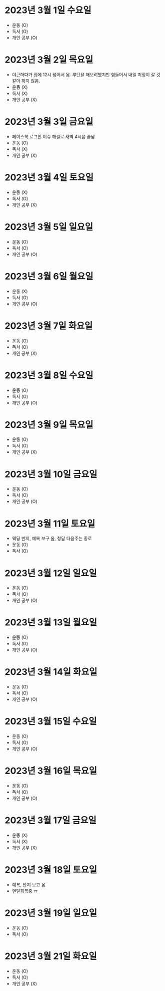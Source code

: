 # 2023년 3월 1일 수요일

- 운동 (O)
- 독서 (O)
- 개인 공부 (O)

# 2023년 3월 2일 목요일 

- 야근하다가 집에 12시 넘어서 옴. 루틴을 해보려했지만 힘들어서 내일 지장이 갈 것 같아 하지 않음. 
- 운동 (X)
- 독서 (X)
- 개인 공부 (X)

# 2023년 3월 3일 금요일 

- 페이스북 로그인 이슈 해결로 새벽 4시쯤 끝남.
- 운동 (O)
- 독서 (X)
- 개인 공부 (X)

# 2023년 3월 4일 토요일

- 운동 (X)
- 독서 (O)
- 개인 공부 (X)

# 2023년 3월 5일 일요일

- 운동 (O)
- 독서 (O)
- 개인 공부 (O)

# 2023년 3월 6일 월요일 

- 운동 (X)
- 독서 (O)
- 개인 공부 (O)

# 2023년 3월 7일 화요일 

- 운동 (O)
- 독서 (O)
- 개인 공부 (X)

# 2023년 3월 8일 수요일 

- 운동 (O)
- 독서 (O)
- 개인 공부 (O)

# 2023년 3월 9일 목요일 

- 운동 (O)
- 독서 (O)
- 개인 공부 (X)

# 2023년 3월 10일 금요일 

- 운동 (O)
- 독서 (O)
- 개인 공부 (O)

# 2023년 3월 11일 토요일 

- 웨딩 반지, 예복 보구 옴, 청담 다음주는 종로
- 운동 (O)
- 독서 (O)

# 2023년 3월 12일 일요일 

- 운동 (O)
- 독서 (O)
- 개인 공부 (O)

# 2023년 3월 13일 월요일 

- 운동 (O)
- 독서 (O)
- 개인 공부 (O)

# 2023년 3월 14일 화요일 

- 운동 (O)
- 독서 (O)
- 개인 공부 (O)

# 2023년 3월 15일 수요일 

- 운동 (O)
- 독서 (O)
- 개인 공부 (O)

# 2023년 3월 16일 목요일 

- 운동 (O)
- 독서 (O)
- 개인 공부 (O)

# 2023년 3월 17일 금요일 

- 운동 (X)
- 독서 (X)
- 개인 공부 (X)

# 2023년 3월 18일 토요일

- 예복, 반지 보고 옴 
- 멘탈회복중 ㅠ 

# 2023년 3월 19일 일요일 

- 운동 (O)
- 독서 (O)

# 2023년 3월 21일 화요일 

- 운동 (O)
- 독서 (O)
- 개인 공부 (X)